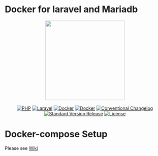 # Docker for laravel and Mariadb

<div align="center">

  <img width="250px" src="https://uploads.sitepoint.com/wp-content/uploads/2015/04/1429543497dockerimg.png">

</div>

<br>

<div align="center">
    <a href="https://www.php.net"><img src="https://img.shields.io/badge/language-php-8892BF.svg?style=flat-square" alt="PHP"></a>
    <a href="https://laravel.com"><img src="https://img.shields.io/badge/framework-laravel-f46460.svg?style=flat-square" alt="Laravel"></a>
    <a href="https://www.docker.com/"><img src="https://img.shields.io/badge/version-v3.8-blue?style=flat-square" alt="Docker"></a>
    <a href="https://mariadb.org/"><img src="https://img.shields.io/badge/database-mariadb-orange?style=flat-square" alt="Docker"></a>
    <a href="https://www.conventionalcommits.org/"><img src="https://img.shields.io/badge/changelog-conventional-FA6477.svg?style=flat-square" alt="Conventional Changelog"></a>
    <a href="https://github.com/conventional-changelog/standard-version"><img src="https://img.shields.io/badge/release-standard%20version-brightgreen.svg?style=flat-square" alt="Standard Version Release"></a>
    <a href="https://getcomposer.org/doc/04-schema.md#license"><img src="https://img.shields.io/badge/license-proprietary-red.svg?style=flat-square" alt="License"></a>
</div>


# Docker-compose Setup

Please see [Wiki](https://github.com/Brendvn/docker_laravel/wiki/Setup-of-Docker-for-laravel)